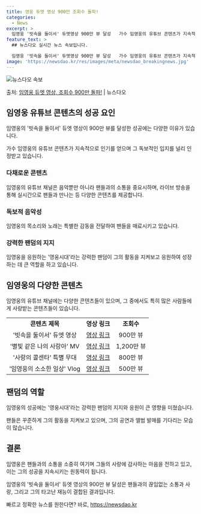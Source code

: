 ```yaml
---
title: 영웅 듀엣 영상 900만 조회수 돌파!
categories:
  - News
excerpt: >
  임영웅 '빗속을 둘이서' 듀엣영상 900만 뷰 달성   가수 임영웅의 유튜브 콘텐츠가 지속적으로 인기를 얻으…
feature_text: >
  ## 뉴스다오 실시간 뉴스 속보입니다.

  임영웅 '빗속을 둘이서' 듀엣영상 900만 뷰 달성   가수 임영웅의 유튜브 콘텐츠가 지속적으로 인기를 얻으…
image: 'https://newsdao.kr/res/images/meta/newsdao_breakingnews.jpg'
---
```


![뉴스다오 속보](https://newsdao.kr/res/images/meta/newsdao_breakingnews.jpg)

<p>출처: <a href="https://newsdao.kr/4618" rel="dofollow">임영웅 듀엣 영상, 조회수 900만 돌파!</a> | 뉴스다오</p>

<h2 data-ke-size="size26">임영웅 유튜브 콘텐츠의 성공 요인</h2>
임영웅의 '빗속을 둘이서' 듀엣 영상이 900만 뷰를 달성한 성공에는 다양한 이유가 있습니다.

<p data-ke-size="size16">가수 임영웅의 유튜브 콘텐츠가 지속적으로 인기를 얻으며 그 독보적인 입지를 널리 인정받고 있습니다.</p>

<h3><b>다채로운 콘텐츠</b></h3>
임영웅의 유튜브 채널은 음악뿐만 아니라 팬들과의 소통을 중요시하며, 라이브 방송을 통해 실시간으로 팬들과 만나는 등 다양한 콘텐츠를 제공합니다.

<h3><b>독보적 음악성</b></h3>
임영웅의 목소리와 노래는 특별한 감동을 전달하여 팬들을 매료시키고 있습니다.

<h3><b>강력한 팬덤의 지지</b></h3>
임영웅을 응원하는 '영웅시대'라는 강력한 팬덤이 그의 활동을 지켜보고 응원하여 성장하는 데 큰 역할을 하고 있습니다.

<h2 data-ke-size="size26">임영웅의 다양한 콘텐츠</h2>
임영웅의 유튜브 채널에는 다양한 콘텐츠들이 있으며, 그 중에서도 특히 많은 사람들에게 사랑받는 콘텐츠들이 있습니다.

<table>
   <tr>
      <td style="text-align: center; height: 17px;"><b>콘텐츠 제목</b></td>
      <td style="text-align: center; height: 17px;"><b>영상 링크</b></td>
      <td style="text-align: center; height: 17px;"><b>조회수</b></td>
   </tr>
   <tr>
      <td style="text-align: center; height: 17px;">'빗속을 둘이서' 듀엣 영상</td>
      <td style="text-align: center; height: 17px;"><a href="https://newsdao.kr/4618">영상 링크</a></td>
      <td style="text-align: center; height: 17px;">900만 뷰</td>
   </tr>
   <tr>
      <td style="text-align: center; height: 17px;">'별빛 같은 나의 사랑아' MV</td>
      <td style="text-align: center; height: 17px;"><a href="#">영상 링크</a></td>
      <td style="text-align: center; height: 17px;">1,200만 뷰</td>
   </tr>
   <tr>
      <td style="text-align: center; height: 17px;">'사랑의 콜센타' 특별 무대</td>
      <td style="text-align: center; height: 17px;"><a href="#">영상 링크</a></td>
      <td style="text-align: center; height: 17px;">800만 뷰</td>
   </tr>
   <tr>
      <td style="text-align: center; height: 17px;">'임영웅의 소소한 일상' Vlog</td>
      <td style="text-align: center; height: 17px;"><a href="#">영상 링크</a></td>
      <td style="text-align: center; height: 17px;">500만 뷰</td>
   </tr>
</table>

<h2 data-ke-size="size26">팬덤의 역할</h2>
임영웅의 성공에는 '영웅시대'라는 강력한 팬덤의 지지와 응원이 큰 영향을 미쳤습니다.

<p data-ke-size="size16">팬들은 꾸준하게 그의 활동을 지켜보고 있으며, 그의 공연과 앨범 발매를 기다리는 모습이 많습니다.</p>

<h2 data-ke-size="size26">결론</h2>
임영웅은 팬들과의 소통을 소중히 여기며 그들의 사랑에 감사하는 마음을 전하고 있고, 이는 그의 성공을 지속시키는 원동력이 됩니다.

<p data-ke-size="size16">임영웅의 '빗속을 둘이서' 듀엣 영상의 900만 뷰 달성은 팬들과의 끊임없는 소통과 사랑, 그리고 그의 타고난 재능이 결합된 결과입니다.</p> 

빠르고 정확한 뉴스를 원한다면? 바로, <a href="https://newsdao.kr" rel="dofollow">https://newsdao.kr</a>


    
